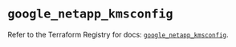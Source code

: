 # `google_netapp_kmsconfig`

Refer to the Terraform Registry for docs: [`google_netapp_kmsconfig`](https://registry.terraform.io/providers/hashicorp/google-beta/5.26.0/docs/resources/google_netapp_kmsconfig).
